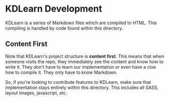 
# KDLearn Development

KDLearn is a series of Markdown files which are compiled to HTML. This 
compiling is handled by code found within this directory.

## Content First

Note that KDLearn's project structure is **content first**. This means that 
when someone visits the repo, they immediately see the content and know how to 
write it. They don't have to learn our implementation or even have a clue how 
to compile it. They only have to know Markdown.

So, if you're looking to contribute features to KDLearn, make sure that 
implementation stays entirely within this directory. This includes all SASS, 
layout images, javascript, etc.
